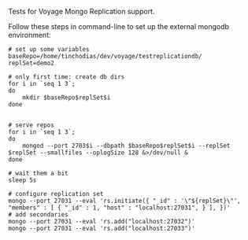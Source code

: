 Tests for Voyage Mongo Replication support.

Follow these steps in command-line  to  set up the external mongodb environment:

```
# set up some variables
baseRepo=/home/tinchodias/dev/voyage/testreplicationdb/
replSet=demo2

# only first time: create db dirs
for i in `seq 1 3`;
do
	mkdir $baseRepo$replSet$i
done


# serve repos
for i in `seq 1 3`;
do
	mongod --port 2703$i --dbpath $baseRepo$replSet$i --replSet $replSet --smallfiles --oplogSize 128 &>/dev/null &
done

# wait them a bit
sleep 5s

# configure replication set
mongo --port 27031 --eval 'rs.initiate({ "_id" : '\"${replSet}\"', "members" : [ { "_id" : 1, "host" : "localhost:27031", } ], })'
# add secondaries
mongo --port 27031 --eval 'rs.add("localhost:27032")'
mongo --port 27031 --eval 'rs.add("localhost:27033")'
```
